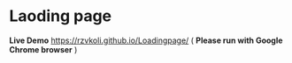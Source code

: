 # Laoding page
**Live Demo** https://rzvkoli.github.io/Loadingpage/ ( **Please run with Google Chrome browser** )
